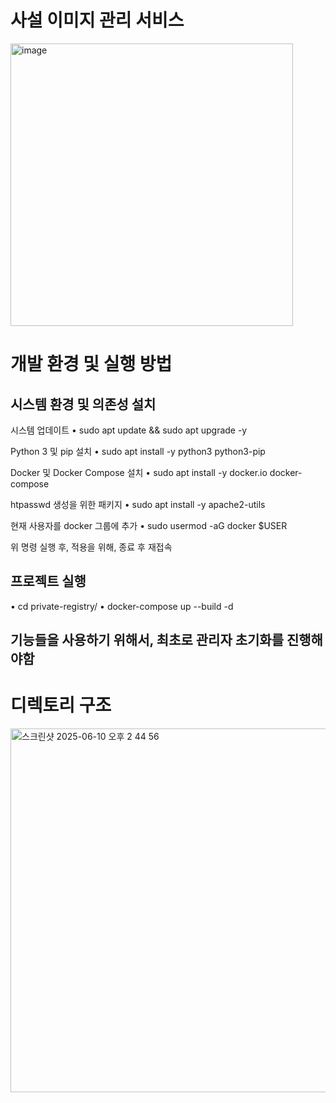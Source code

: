 # 사설 이미지 관리 서비스

<img width="452" alt="image" src="https://github.com/user-attachments/assets/530a3178-4d11-49bc-8767-e30698f783f2" />


# 개발 환경 및 실행 방법

## 시스템 환경 및 의존성 설치
시스템 업데이트
•	sudo apt update && sudo apt upgrade -y

Python 3 및 pip 설치
•	sudo apt install -y python3 python3-pip

Docker 및 Docker Compose 설치
•	sudo apt install -y docker.io docker-compose

htpasswd 생성을 위한 패키지
•	sudo apt install -y apache2-utils

현재 사용자를 docker 그룹에 추가
•	sudo usermod -aG docker $USER

위 명령 실행 후, 적용을 위해, 종료 후 재접속

## 프로젝트 실행
•	cd private-registry/
•	docker-compose up --build -d


## 기능들을 사용하기 위해서, 최초로 관리자 초기화를 진행해야함


# 디렉토리 구조
<img width="582" alt="스크린샷 2025-06-10 오후 2 44 56" src="https://github.com/user-attachments/assets/7e330146-5267-460b-87e0-5d73e81f186c" />

